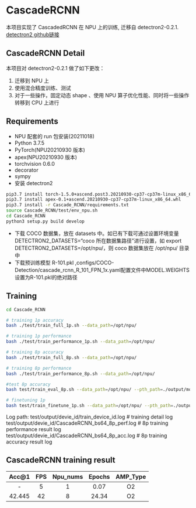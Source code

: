 # CascadeRCNN

本项目实现了 CascadedRCNN 在 NPU 上的训练, 迁移自 detectron2-0.2.1.
[detectron2 github链接](https://github.com/facebookresearch/detectron2)

## CascadeRCNN Detail

本项目对 detectron2-0.2.1 做了如下更改：
1. 迁移到 NPU 上
2. 使用混合精度训练、测试
3. 对于一些操作，固定动态 shape 、使用 NPU 算子优化性能、同时将一些操作转移到 CPU 上进行


## Requirements

- NPU 配套的 run 包安装(20211018)
- Python 3.7.5
- PyTorch(NPU20210930 版本)
- apex(NPU20210930 版本)
- torchvision 0.6.0
- decorator
- sympy
- 安装 detectron2
```bash
pip3.7 install torch-1.5.0+ascend.post3.20210930-cp37-cp37m-linux_x86_64.whl
pip3.7 install apex-0.1+ascend.20210930-cp37-cp37m-linux_x86_64.whl
pip3.7 install -r Cascade_RCNN/requirements.txt
source Cascade_RCNN/test/env_npu.sh
cd Cascade_RCNN
python3 setup.py build develop
```
- 下载 COCO 数据集，放在 datasets 中。如已有下载可通过设置环境变量DETECTRON2_DATASETS=“coco 所在数据集路径”进行设置，如 export DETECTRON2_DATASETS=/opt/npu/，则 coco 数据集放在 /opt/npu/ 目录中
- 下载预训练模型 R-101.pkl ,configs/COCO-Detection/cascade_rcnn_R_101_FPN_1x.yaml配置文件中MODEL.WEIGHTS 设置为R-101.pkl的绝对路径

## Training

```bash
cd Cascade_RCNN

# training 1p accuracy
bash ./test/train_full_1p.sh --data_path=/opt/npu/

# training 1p performance
bash ./test/train_performance_1p.sh --data_path=/opt/npu/

# training 8p accuracy
bash ./test/train_full_8p.sh --data_path=/opt/npu/

# training 8p performance
bash ./test/train_performance_8p.sh --data_path=/opt/npu/

#test 8p accuracy
bash test/train_eval_8p.sh --data_path=/opt/npu/ --pth_path=./output/model_final.pth

# finetuning 1p
bash test/train_finetune_1p.sh --data_path=/opt/npu/ --pth_path=./output/model_final.pth
```

Log path:
    test/output/devie_id/train_device_id.log           # training detail log
    test/output/devie_id/CascadeRCNN_bs64_8p_perf.log  # 8p training performance result log
    test/output/devie_id/CascadeRCNN_bs64_8p_acc.log   # 8p training accuracy result log



## CascadeRCNN training result

| Acc@1    | FPS       | Npu_nums | Epochs   | AMP_Type |
| :------: | :------:  | :------: | :------: | :------: |
| -        | 5         | 1        | 0.07     | O2       |
| 42.445   | 42        | 8        | 24.34    | O2       |